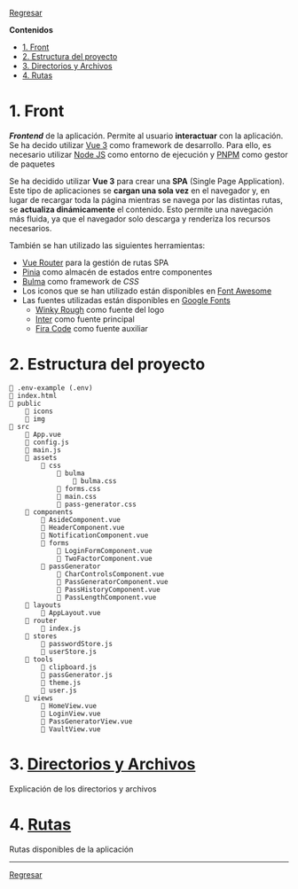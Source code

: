 [Bulma]: https://bulma.io/
[Font Awesome]: https://fontawesome.com/icons
[Google Fonts]: https://fonts.google.com/
[Node JS]: https://nodejs.org
[Pinia]: https://pinia.vuejs.org/
[PNPM]: https://pnpm.io/
[Vue 3]: https://vuejs.org/
[Vue Router]: https://router.vuejs.org/


[Regresar](../README.md)

**Contenidos**

- [1. Front](#1-front)
- [2. Estructura del proyecto](#2-estructura-del-proyecto)
- [3. Directorios y Archivos](#3-directorios-y-archivos)
- [4. Rutas](#4-rutas)


# 1. Front
***Frontend*** de la aplicación. Permite al usuario **interactuar** con la aplicación. Se ha decido utilizar [Vue 3] como framework de desarrollo. Para ello, es necesario utilizar [Node JS] como entorno de ejecución y [PNPM] como gestor de paquetes

Se ha decidido utilizar **Vue 3** para crear una **SPA** (Single Page Application). Este tipo de aplicaciones se **cargan una sola vez** en el navegador y, en lugar de recargar toda la página mientras se navega por las distintas rutas, se **actualiza dinámicamente** el contenido. Esto permite una navegación más fluida, ya que el navegador solo descarga y renderiza los recursos necesarios.

También se han utilizado las siguientes herramientas:

- [Vue Router] para la gestión de rutas SPA
- [Pinia] como almacén de estados entre componentes
- [Bulma] como framework de *CSS*
- Los iconos que se han utilizado están disponibles en [Font Awesome]
- Las fuentes utilizadas están disponibles en [Google Fonts]
    - [Winky Rough](https://fonts.google.com/specimen/Winky+Rough) como fuente del logo
    - [Inter](https://fonts.google.com/specimen/Inter) como fuente principal
    - [Fira Code](https://fonts.google.com/specimen/Fira+Code) como fuente auxiliar


# 2. Estructura del proyecto

```text
📄 .env-example (.env)
📄 index.html
📁 public
    📁 icons
    📁 img
📁 src
    📄 App.vue
    📄 config.js
    📄 main.js
    📁 assets
        📁 css
            📁 bulma
                📄 bulma.css
            📄 forms.css
            📄 main.css
            📄 pass-generator.css
    📁 components
        📄 AsideComponent.vue
        📄 HeaderComponent.vue
        📄 NotificationComponent.vue
        📁 forms
            📄 LoginFormComponent.vue
            📄 TwoFactorComponent.vue
        📁 passGenerator
            📄 CharControlsComponent.vue
            📄 PassGeneratorComponent.vue
            📄 PassHistoryComponent.vue
            📄 PassLengthComponent.vue
    📁 layouts
        📄 AppLayout.vue
    📁 router
        📄 index.js
    📁 stores
        📄 passwordStore.js
        📄 userStore.js
    📁 tools
        📄 clipboard.js
        📄 passGenerator.js
        📄 theme.js
        📄 user.js
    📁 views
        📄 HomeView.vue
        📄 LoginView.vue
        📄 PassGeneratorView.vue
        📄 VaultView.vue
```


# 3. [Directorios y Archivos](directories-files.md)
Explicación de los directorios y archivos


# 4. [Rutas](routes.md)
Rutas disponibles de la aplicación


---

[Regresar](../README.md)
